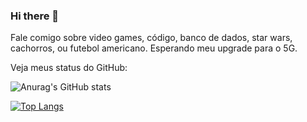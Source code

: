 ### Hi there 👋

Fale comigo sobre video games, código, banco de dados, star wars, cachorros, ou futebol americano. Esperando meu upgrade para o 5G.

Veja meus status do GitHub:

![Anurag's GitHub stats](https://github-readme-stats.vercel.app/api?username=garotogordo&hide=contribs,prs&show_icons=true&theme=dracula&show_owner=true)

[![Top Langs](https://github-readme-stats.vercel.app/api/top-langs/?username=garotogordo&layout=compact&theme=dracula)](https://github.com/anuraghazra/github-readme-stats)



<!--
**garotogordo/garotogordo** is a ✨ _special_ ✨ repository because its `README.md` (this file) appears on your GitHub profile.

Here are some ideas to get you started:

- 🔭 I’m currently working on ...
- 🌱 I’m currently learning ...
- 👯 I’m looking to collaborate on ...
- 🤔 I’m looking for help with ...
- 💬 Ask me about ...
- 📫 How to reach me: ...
- 😄 Pronouns: ...
- ⚡ Fun fact: ...
-->
